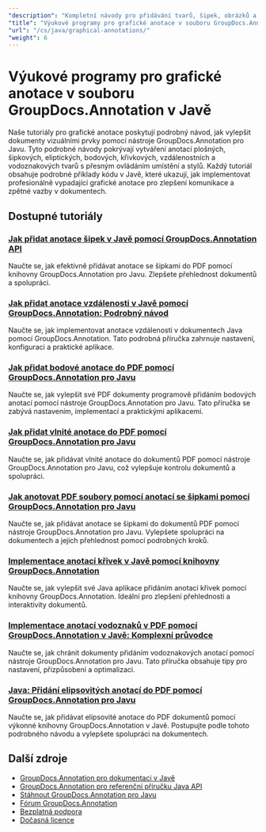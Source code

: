```yaml
---
"description": "Kompletní návody pro přidávání tvarů, šipek, obrázků a grafických prvků do dokumentů pomocí GroupDocs.Annotation pro Javu."
"title": "Výukové programy pro grafické anotace v souboru GroupDocs.Annotation v Javě"
"url": "/cs/java/graphical-annotations/"
"weight": 6
---
```


# Výukové programy pro grafické anotace v souboru GroupDocs.Annotation v Javě

Naše tutoriály pro grafické anotace poskytují podrobný návod, jak vylepšit dokumenty vizuálními prvky pomocí nástroje GroupDocs.Annotation pro Javu. Tyto podrobné návody pokrývají vytváření anotací plošných, šipkových, eliptických, bodových, křivkových, vzdálenostních a vodoznakových tvarů s přesným ovládáním umístění a stylů. Každý tutoriál obsahuje podrobné příklady kódu v Javě, které ukazují, jak implementovat profesionálně vypadající grafické anotace pro zlepšení komunikace a zpětné vazby v dokumentech.

## Dostupné tutoriály

### [Jak přidat anotace šipek v Javě pomocí GroupDocs.Annotation API](./add-arrow-annotations-java-groupdocs/)
Naučte se, jak efektivně přidávat anotace se šipkami do PDF pomocí knihovny GroupDocs.Annotation pro Javu. Zlepšete přehlednost dokumentů a spolupráci.

### [Jak přidat anotace vzdálenosti v Javě pomocí GroupDocs.Annotation: Podrobný návod](./add-distance-annotations-java-groupdocs-annotation/)
Naučte se, jak implementovat anotace vzdálenosti v dokumentech Java pomocí GroupDocs.Annotation. Tato podrobná příručka zahrnuje nastavení, konfiguraci a praktické aplikace.

### [Jak přidat bodové anotace do PDF pomocí GroupDocs.Annotation pro Javu](./groupdocs-annotation-java-add-point-pdf/)
Naučte se, jak vylepšit své PDF dokumenty programově přidáním bodových anotací pomocí nástroje GroupDocs.Annotation pro Javu. Tato příručka se zabývá nastavením, implementací a praktickými aplikacemi.

### [Jak přidat vlnité anotace do PDF pomocí GroupDocs.Annotation pro Javu](./groupdocs-java-squiggly-annotations-pdf/)
Naučte se, jak přidávat vlnité anotace do dokumentů PDF pomocí nástroje GroupDocs.Annotation pro Javu, což vylepšuje kontrolu dokumentů a spolupráci.

### [Jak anotovat PDF soubory pomocí anotací se šipkami pomocí GroupDocs.Annotation pro Javu](./annotate-pdf-arrows-groupdocs-java/)
Naučte se, jak přidávat anotace se šipkami do dokumentů PDF pomocí nástroje GroupDocs.Annotation pro Javu. Vylepšete spolupráci na dokumentech a jejich přehlednost pomocí podrobných kroků.

### [Implementace anotací křivek v Javě pomocí knihovny GroupDocs.Annotation](./java-polyline-annotation-groupdocs-guide/)
Naučte se, jak vylepšit své Java aplikace přidáním anotací křivek pomocí knihovny GroupDocs.Annotation. Ideální pro zlepšení přehlednosti a interaktivity dokumentů.

### [Implementace anotací vodoznaků v PDF pomocí GroupDocs.Annotation v Javě: Komplexní průvodce](./groupdocs-java-watermark-annotations-pdf-guide/)
Naučte se, jak chránit dokumenty přidáním vodoznakových anotací pomocí nástroje GroupDocs.Annotation pro Javu. Tato příručka obsahuje tipy pro nastavení, přizpůsobení a optimalizaci.

### [Java: Přidání elipsovitých anotací do PDF pomocí GroupDocs.Annotation pro Javu](./java-ellipse-annotations-pdf-groupdocs/)
Naučte se, jak přidávat elipsovité anotace do PDF dokumentů pomocí výkonné knihovny GroupDocs.Annotation v Javě. Postupujte podle tohoto podrobného návodu a vylepšete spolupráci na dokumentech.

## Další zdroje

- [GroupDocs.Annotation pro dokumentaci v Javě](https://docs.groupdocs.com/annotation/java/)
- [GroupDocs.Annotation pro referenční příručku Java API](https://reference.groupdocs.com/annotation/java/)
- [Stáhnout GroupDocs.Annotation pro Javu](https://releases.groupdocs.com/annotation/java/)
- [Fórum GroupDocs.Annotation](https://forum.groupdocs.com/c/annotation)
- [Bezplatná podpora](https://forum.groupdocs.com/)
- [Dočasná licence](https://purchase.groupdocs.com/temporary-license/)
